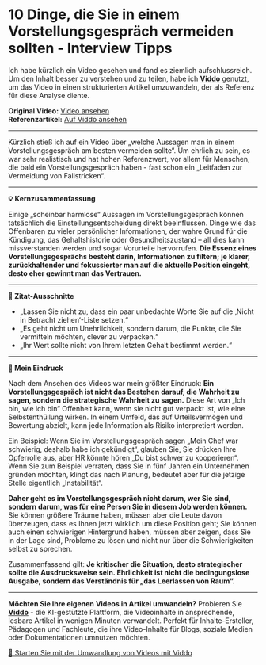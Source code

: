 # 10 Dinge, die Sie in einem Vorstellungsgespräch vermeiden sollten - Interview Tipps

Ich habe kürzlich ein Video gesehen und fand es ziemlich aufschlussreich. Um den Inhalt besser zu verstehen und zu teilen, habe ich **[Viddo](https://viddo.pro/)** genutzt, um das Video in einen strukturierten Artikel umzuwandeln, der als Referenz für diese Analyse diente.

**Original Video:** [Video ansehen](https://www.youtube.com/watch?v=eza-l-kBK40)  
**Referenzartikel:** [Auf Viddo ansehen](https://viddo.pro/zh/video-result/0c14cf0e-65c1-484b-ba96-02f70103d5e6)

---

Kürzlich stieß ich auf ein Video über „welche Aussagen man in einem Vorstellungsgespräch am besten vermeiden sollte“. Um ehrlich zu sein, es war sehr realistisch und hat hohen Referenzwert, vor allem für Menschen, die bald ein Vorstellungsgespräch haben - fast schon ein „Leitfaden zur Vermeidung von Fallstricken“.

---

**💡 Kernzusammenfassung**

Einige „scheinbar harmlose“ Aussagen im Vorstellungsgespräch können tatsächlich die Einstellungsentscheidung direkt beeinflussen. Dinge wie das Offenbaren zu vieler persönlicher Informationen, der wahre Grund für die Kündigung, das Gehaltshistorie oder Gesundheitszustand – all dies kann missverstanden werden und sogar Vorurteile hervorrufen. **Die Essenz eines Vorstellungsgesprächs besteht darin, Informationen zu filtern; je klarer, zurückhaltender und fokussierter man auf die aktuelle Position eingeht, desto eher gewinnt man das Vertrauen.**

---

**📌 Zitat-Ausschnitte**

- „Lassen Sie nicht zu, dass ein paar unbedachte Worte Sie auf die ‚Nicht in Betracht ziehen‘-Liste setzen.“
- „Es geht nicht um Unehrlichkeit, sondern darum, die Punkte, die Sie vermitteln möchten, clever zu verpacken.“
- „Ihr Wert sollte nicht von Ihrem letzten Gehalt bestimmt werden.“

---

**🧠 Mein Eindruck**

Nach dem Ansehen des Videos war mein größter Eindruck: **Ein Vorstellungsgespräch ist nicht das Bestehen darauf, die Wahrheit zu sagen, sondern die strategische Wahrheit zu sagen.** Diese Art von „Ich bin, wie ich bin“ Offenheit kann, wenn sie nicht gut verpackt ist, wie eine Selbstenthüllung wirken. In einem Umfeld, das auf Urteilsvermögen und Bewertung abzielt, kann jede Information als Risiko interpretiert werden.

Ein Beispiel: Wenn Sie im Vorstellungsgespräch sagen „Mein Chef war schwierig, deshalb habe ich gekündigt“, glauben Sie, Sie drücken Ihre Opferrolle aus, aber HR könnte hören „Du bist schwer zu kooperieren“. Wenn Sie zum Beispiel verraten, dass Sie in fünf Jahren ein Unternehmen gründen möchten, klingt das nach Planung, bedeutet aber für die jetzige Stelle eigentlich „Instabilität“.

**Daher geht es im Vorstellungsgespräch nicht darum, wer Sie sind, sondern darum, was für eine Person Sie in diesem Job werden können.** Sie können größere Träume haben, müssen aber die Leute davon überzeugen, dass es Ihnen jetzt wirklich um diese Position geht; Sie können auch einen schwierigen Hintergrund haben, müssen aber zeigen, dass Sie in der Lage sind, Probleme zu lösen und nicht nur über die Schwierigkeiten selbst zu sprechen.

Zusammenfassend gilt: **Je kritischer die Situation, desto strategischer sollte die Ausdrucksweise sein. Ehrlichkeit ist nicht die bedingungslose Ausgabe, sondern das Verständnis für „das Leerlassen von Raum“.**

---

**Möchten Sie Ihre eigenen Videos in Artikel umwandeln?** Probieren Sie **[Viddo](https://viddo.pro/)** - die KI-gestützte Plattform, die Videoinhalte in ansprechende, lesbare Artikel in wenigen Minuten verwandelt. Perfekt für Inhalte-Ersteller, Pädagogen und Fachleute, die ihre Video-Inhalte für Blogs, soziale Medien oder Dokumentationen umnutzen möchten.

[🚀 Starten Sie mit der Umwandlung von Videos mit Viddo](https://viddo.pro/)
